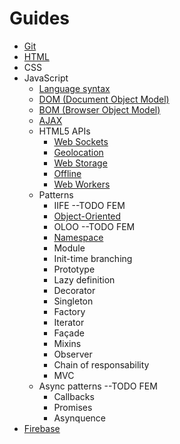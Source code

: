 # Guides

- [Git](Git/git.md)
- [HTML](HTML/_html.md)
- CSS
- JavaScript
    - [Language syntax](JavaScript/_syntax.md)
    - [DOM (Document Object Model)](JavaScript/_dom.md)
    - [BOM (Browser Object Model)](JavaScript/_bom.md)
    - [AJAX](JavaScript/_ajax.md)
    - HTML5 APIs
        - [Web Sockets](JavaScript/apis/_websockets.md)
        - [Geolocation](JavaScript/apis/_geolocation.md)
        - [Web Storage](JavaScript/apis/_storage.md)
        - [Offline](JavaScript/apis/_offline.md)
        - [Web Workers](JavaScript/apis/_webworker.md)
    - Patterns
        - IIFE --TODO FEM
        - [Object-Oriented](JavaScript/patterns/_oop.md)
        - OLOO --TODO FEM
        - [Namespace](JavaScript/patterns/_namespace.md)
        - Module
        - Init-time branching
        - Prototype
        - Lazy definition
        - Decorator
        - Singleton
        - Factory
        - Iterator
        - Façade
        - Mixins
        - Observer
        - Chain of responsability
        - MVC
    - Async patterns --TODO FEM
        - Callbacks
        - Promises
        - Asynquence
- [Firebase](Firebase/firebase.md)
